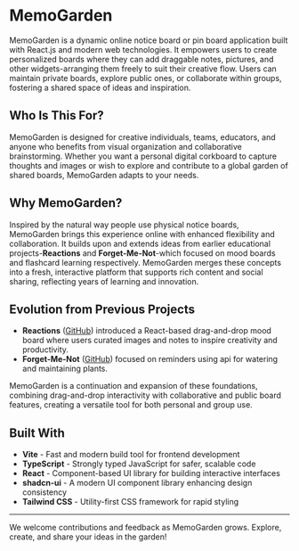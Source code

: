 # MemoGarden

MemoGarden is a dynamic online notice board or pin board application built with React.js and modern web technologies. It empowers users to create personalized boards where they can add draggable notes, pictures, and other widgets-arranging them freely to suit their creative flow. Users can maintain private boards, explore public ones, or collaborate within groups, fostering a shared space of ideas and inspiration.

## Who Is This For?

MemoGarden is designed for creative individuals, teams, educators, and anyone who benefits from visual organization and collaborative brainstorming. Whether you want a personal digital corkboard to capture thoughts and images or wish to explore and contribute to a global garden of shared boards, MemoGarden adapts to your needs.

## Why MemoGarden?

Inspired by the natural way people use physical notice boards, MemoGarden brings this experience online with enhanced flexibility and collaboration. It builds upon and extends ideas from earlier educational projects-**Reactions** and **Forget-Me-Not**-which focused on mood boards and flashcard learning respectively. MemoGarden merges these concepts into a fresh, interactive platform that supports rich content and social sharing, reflecting years of learning and innovation.

## Evolution from Previous Projects

- **Reactions** ([GitHub](https://github.com/Aliyah2014/Reactions)) introduced a React-based drag-and-drop mood board where users curated images and notes to inspire creativity and productivity.
- **Forget-Me-Not** ([GitHub](https://github.com/itsemtuk/project-one)) focused on reminders using api for watering and maintaining plants.

MemoGarden is a continuation and expansion of these foundations, combining drag-and-drop interactivity with collaborative and public board features, creating a versatile tool for both personal and group use.

## Built With

- **Vite** - Fast and modern build tool for frontend development  
- **TypeScript** - Strongly typed JavaScript for safer, scalable code  
- **React** - Component-based UI library for building interactive interfaces  
- **shadcn-ui** - A modern UI component library enhancing design consistency  
- **Tailwind CSS** - Utility-first CSS framework for rapid styling  

---

We welcome contributions and feedback as MemoGarden grows. Explore, create, and share your ideas in the garden!

